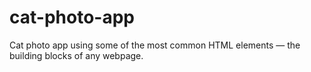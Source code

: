 # cat-photo-app
Cat photo app using some of the most common HTML elements — the building blocks of any webpage.
